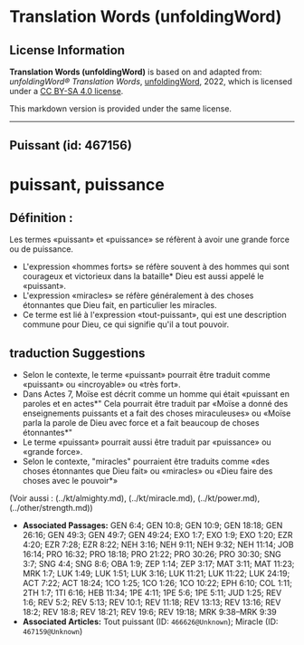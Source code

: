 # Translation Words (unfoldingWord)

## License Information

**Translation Words (unfoldingWord)** is based on and adapted from: _unfoldingWord® Translation Words_, [unfoldingWord](https://unfoldingword.org/utw), 2022, which is licensed under a [CC BY-SA 4.0 license](https://creativecommons.org/licenses/by-sa/4.0/legalcode.en).

This markdown version is provided under the same license.



--------------------------------

## Puissant (id: 467156)

puissant, puissance
===================

Définition :
------------

Les termes «puissant» et «puissance» se réfèrent à avoir une grande force ou de puissance.

* L'expression «hommes forts» se réfère souvent à des hommes qui sont courageux et victorieux dans la bataille\* Dieu est aussi appelé le «puissant».
* L'expression «miracles» se réfère généralement à des choses étonnantes que Dieu fait, en particulier les miracles.
* Ce terme est lié à l'expression «tout\-puissant», qui est une description commune pour Dieu, ce qui signifie qu'il a tout pouvoir.

traduction Suggestions
----------------------

* Selon le contexte, le terme «puissant» pourrait être traduit comme «puissant» ou «incroyable» ou «très fort».
* Dans Actes 7, Moïse est décrit comme un homme qui était «puissant en paroles et en actes\*" Cela pourrait être traduit par «Moïse a donné des enseignements puissants et a fait des choses miraculeuses» ou «Moïse parla la parole de Dieu avec force et a fait beaucoup de choses étonnantes\*"
* Le terme «puissant» pourrait aussi être traduit par «puissance» ou «grande force».
* Selon le contexte, "miracles" pourraient être traduits comme «des choses étonnantes que Dieu fait» ou «miracles» ou «Dieu faire des choses avec le pouvoir\*»

(Voir aussi : (../kt/almighty.md), (../kt/miracle.md), (../kt/power.md), (../other/strength.md))

* **Associated Passages:** GEN 6:4; GEN 10:8; GEN 10:9; GEN 18:18; GEN 26:16; GEN 49:3; GEN 49:7; GEN 49:24; EXO 1:7; EXO 1:9; EXO 1:20; EZR 4:20; EZR 7:28; EZR 8:22; NEH 3:16; NEH 9:11; NEH 9:32; NEH 11:14; JOB 16:14; PRO 16:32; PRO 18:18; PRO 21:22; PRO 30:26; PRO 30:30; SNG 3:7; SNG 4:4; SNG 8:6; OBA 1:9; ZEP 1:14; ZEP 3:17; MAT 3:11; MAT 11:23; MRK 1:7; LUK 1:49; LUK 1:51; LUK 3:16; LUK 11:21; LUK 11:22; LUK 24:19; ACT 7:22; ACT 18:24; 1CO 1:25; 1CO 1:26; 1CO 10:22; EPH 6:10; COL 1:11; 2TH 1:7; 1TI 6:16; HEB 11:34; 1PE 4:11; 1PE 5:6; 1PE 5:11; JUD 1:25; REV 1:6; REV 5:2; REV 5:13; REV 10:1; REV 11:18; REV 13:13; REV 13:16; REV 18:2; REV 18:8; REV 18:21; REV 19:6; REV 19:18; MRK 9:38–MRK 9:39
* **Associated Articles:** Tout puissant (ID: `466626@Unknown`); Miracle (ID: `467159@Unknown`)

